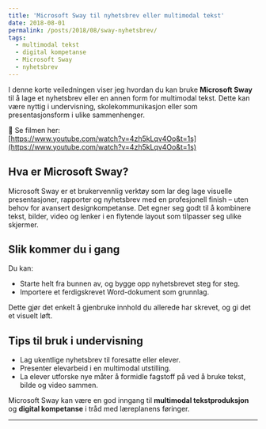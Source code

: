 ```yaml
---
title: 'Microsoft Sway til nyhetsbrev eller multimodal tekst'
date: 2018-08-01
permalink: /posts/2018/08/sway-nyhetsbrev/
tags:
  - multimodal tekst
  - digital kompetanse
  - Microsoft Sway
  - nyhetsbrev
---
```


I denne korte veiledningen viser jeg hvordan du kan bruke **Microsoft Sway** til å lage et nyhetsbrev eller en annen form for multimodal tekst. Dette kan være nyttig i undervisning, skolekommunikasjon eller som presentasjonsform i ulike sammenhenger.

🎥 Se filmen her:  
[https://www.youtube.com/watch?v=4zh5kLqv4Oo&t=1s](https://www.youtube.com/watch?v=4zh5kLqv4Oo&t=1s)

## Hva er Microsoft Sway?

Microsoft Sway er et brukervennlig verktøy som lar deg lage visuelle presentasjoner, rapporter og nyhetsbrev med en profesjonell finish – uten behov for avansert designkompetanse. Det egner seg godt til å kombinere tekst, bilder, video og lenker i en flytende layout som tilpasser seg ulike skjermer.

## Slik kommer du i gang

Du kan:
- Starte helt fra bunnen av, og bygge opp nyhetsbrevet steg for steg.
- Importere et ferdigskrevet Word-dokument som grunnlag.

Dette gjør det enkelt å gjenbruke innhold du allerede har skrevet, og gi det et visuelt løft.

## Tips til bruk i undervisning

- Lag ukentlige nyhetsbrev til foresatte eller elever.
- Presenter elevarbeid i en multimodal utstilling.
- La elever utforske nye måter å formidle fagstoff på ved å bruke tekst, bilde og video sammen.

Microsoft Sway kan være en god inngang til **multimodal tekstproduksjon** og **digital kompetanse** i tråd med læreplanens føringer.

---
